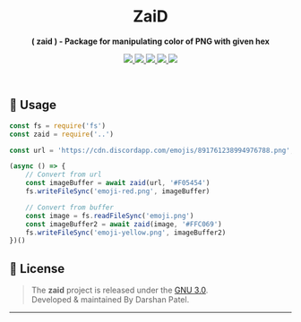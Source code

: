 <h1 align="center">ZaiD</h1>
<p align="center"><strong>( zaid ) - Package for manipulating color of PNG with given hex</strong></p>
<p align="center">
    <a href="https://github.com/forscht/zaid/releases">
        <img src="https://img.shields.io/github/v/release/forscht/zaid?include_prereleases">
    </a>
    <a href="https://github.com/forscht/zaid/releases">
        <img src="https://img.shields.io/github/downloads/forscht/zaid/total">
    </a>
    <a href="https://github.com/vsnthdev/samaya/commits/main">
        <img src="https://img.shields.io/github/last-commit/forscht/zaid.svg">
    </a>
    <a href="https://github.com/vsnthdev/samaya/issues">
        <img src="https://img.shields.io/github/issues/forscht/zaid.svg">
    </a>
    <a href="https://github.com/vsnthdev/samaya/blob/main/LICENSE.md">
        <img src="https://img.shields.io/github/license/forscht/zaid">
    </a>
</p>
<br>

## 🚀 Usage
```js
const fs = require('fs')
const zaid = require('..')

const url = 'https://cdn.discordapp.com/emojis/891761238994976788.png';

(async () => {
    // Convert from url
    const imageBuffer = await zaid(url, '#F05454')
    fs.writeFileSync('emoji-red.png', imageBuffer)

    // Convert from buffer
    const image = fs.readFileSync('emoji.png')
    const imageBuffer2 = await zaid(image, '#FFC069')
    fs.writeFileSync('emoji-yellow.png', imageBuffer2)
})()
```

<!-- footer -->

## 📰 License
> The **zaid** project is released under the [GNU 3.0](LICENSE). <br> Developed &amp; maintained By Darshan Patel.
<hr>
